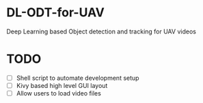 # DL-ODT-for-UAV
Deep Learning based Object detection and tracking for UAV videos

# TODO
- [ ] Shell script to automate development setup
- [ ] Kivy based high level GUI layout
- [ ] Allow users to load video files
